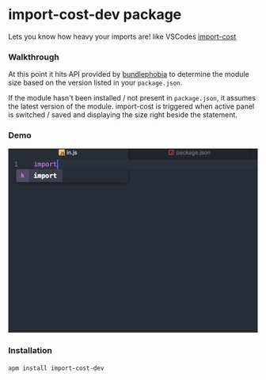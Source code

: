 # import-cost-dev package

Lets you know how heavy your imports are!
like VSCodes [import-cost](https://marketplace.visualstudio.com/items?itemName=wix.vscode-import-cost)

### Walkthrough
At this point it hits API provided by [bundlephobia](http://bundlephobia.com/) to determine the module size based on the version listed in your `package.json`.

If the module hasn't been installed / not present in `package.json`, it assumes the latest version of the module.
import-cost is triggered when active panel is switched / saved and displaying the size right beside the statement.


### Demo
![import-cost-dev demo](./import-cost-dev.gif)

### Installation

```
apm install import-cost-dev
```
